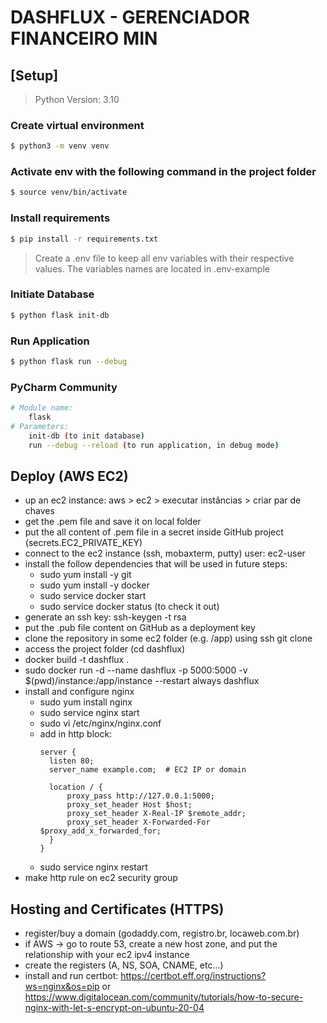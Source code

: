 # DASHFLUX - GERENCIADOR FINANCEIRO MIN

## [Setup]

> Python Version: 3.10

### Create virtual environment

```bash
$ python3 -m venv venv
```
 
### Activate env with the following command in the project folder

```bash
$ source venv/bin/activate
```

### Install requirements

```bash
$ pip install -r requirements.txt
```

>Create a .env file to keep all env variables with their respective values.
>The variables names are located in .env-example

### Initiate Database

```bash
$ python flask init-db
```

### Run Application

```bash
$ python flask run --debug
```

### PyCharm Community
```bash
# Module name: 
    flask
# Parameters:
    init-db (to init database)
    run --debug --reload (to run application, in debug mode)
```

## Deploy (AWS EC2)
- up an ec2 instance: aws > ec2 > executar instâncias > criar par de chaves 
- get the .pem file and save it on local folder
- put the all content of .pem file in a secret inside GitHub project (secrets.EC2_PRIVATE_KEY)
- connect to the ec2 instance (ssh, mobaxterm, putty) user: ec2-user
- install the follow dependencies that will be used in future steps:
  - sudo yum install -y git
  - sudo yum install -y docker
  - sudo service docker start
  - sudo service docker status (to check it out)
- generate an ssh key: ssh-keygen -t rsa
- put the .pub file content on GitHub as a deployment key
- clone the repository in some ec2 folder (e.g. /app) using ssh git clone
- access the project folder (cd dashflux)
- docker build -t dashflux . 
- sudo docker run -d --name dashflux -p 5000:5000 -v $(pwd)/instance:/app/instance --restart always dashflux
- install and configure nginx
  - sudo yum install nginx
  - sudo service nginx start
  - sudo vi /etc/nginx/nginx.conf
  - add in http block:
    ```
    server {
      listen 80;
      server_name example.com;  # EC2 IP or domain

      location / {
          proxy_pass http://127.0.0.1:5000;
          proxy_set_header Host $host;
          proxy_set_header X-Real-IP $remote_addr;
          proxy_set_header X-Forwarded-For $proxy_add_x_forwarded_for;
      }
    }
    ```
  - sudo service nginx restart
- make http rule on ec2 security group

## Hosting and Certificates (HTTPS)
- register/buy a domain (godaddy.com, registro.br, locaweb.com.br)
- if AWS -> go to route 53, create a new host zone, and put the relationship with your ec2 ipv4 instance
- create the registers (A, NS, SOA, CNAME, etc...)
- install and run certbot: https://certbot.eff.org/instructions?ws=nginx&os=pip or https://www.digitalocean.com/community/tutorials/how-to-secure-nginx-with-let-s-encrypt-on-ubuntu-20-04